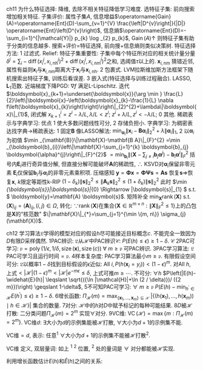 ch11 为什么特征选择: 降维, 去除不相关特征降低学习难度. 选特征子集: 前向搜索增加相关特征. 子集评价: 属性子集$A$, 信息增益$\operatorname{Gain}(A)=\operatorname{Ent}(D)-\sum_{v=1}^{V} \frac{\left|D^{v}\right|}{|D|} \operatorname{Ent}\left(D^{v}\right)$, 信息熵$\operatorname{Ent}(D)=-\sum_{i=1}^{|\mathcal{Y}|} p_{k} \log _{2} p_{k}$, $\operatorname{Gain}(A) \uparrow$ 则特征子集有助于分类的信息越多. 搜索+评价=特征选择, 前向搜+信息熵则类似决策树. 特征选择方法: 1 过滤式. Relief: 特征子集重要性: 子集中每个特征所对应的相关统计量分量$\delta^{j}=\sum_{i}-\operatorname{diff}\left(x_{i}^{j}, x_{i, \mathrm{nh}}^{j}\right)^{2}+\operatorname{diff}\left(x_{i}^{j}, x_{i, \mathrm{nm}}^{j}\right)^{2}$之和, 选阈值$\tau$以上的. $\boldsymbol{x}_{i, \mathrm{nm}}$ 猜错近邻, 属性有益则$\boldsymbol{x}_{i}$与$\boldsymbol{x}_{i, \mathrm{nm}}$距离大于$\boldsymbol{x}_{i}$与$\boldsymbol{x}_{i, \mathrm{nh}}$. 2 包裹式. LVM拉斯维加斯方法框架下随机搜索出特征子集, 训练后看误差. 3 嵌入式(特征选择与训练过程融合). LASSO, $\mathbf{L}_1$范数. 近端梯度下降PGD: $\nabla f$ 满足L-Lipschitz. 迭代 $\boldsymbol{x}_{k+1}=\underset{\boldsymbol{x}}{\arg \min } \frac{L}{2}\left\|\boldsymbol{x}-\left(\boldsymbol{x}_{k}-\frac{1}{L} \nabla f\left(\boldsymbol{x}_{k}\right)\right)\right\|_{2}^{2}+\lambda\|\boldsymbol{x}\|_{1}$, 闭式解 $x_{k+1}^{i}=z^{i}-\lambda / L, \lambda / L < z^i; \  z^{i}+\lambda / L, z^i < -\lambda/L; \ 0 \text{ 其他}$. 稀疏表示与字典学习: 优点 1 使大多数问题线性可分, 2 存储负担小. 字典学习: 为稠密表达找字典$\rightarrow$稀疏表达: 1 固定$\mathbf{B}$ 像LASSO解法: $\min _{\boldsymbol{\alpha}_{i}}\left\|\boldsymbol{x}_{i}-\mathbf{B} \boldsymbol{\alpha}_{i}\right\|_{2}^{2}+\lambda\left\|\boldsymbol{\alpha}_{i}\right\|_{1}$, 2 以$\boldsymbol{\alpha}_i$为初值 $\min _{\mathbf{B}}\|\mathbf{X}-\mathbf{B A}\|_{F}^{2} =\min _{\boldsymbol{b}_{i}}\left\|\mathbf{X}-\sum_{j=1}^{k} \boldsymbol{b}_{j} \boldsymbol{\alpha}^{j}\right\|_{F}^{2}$ $=\min _{\boldsymbol{b}_{i}}\left\|(\mathbf{X}-\sum_{j \neq i} \boldsymbol{b}_{j} \boldsymbol{\alpha}^{j})-\boldsymbol{b}_{i} \boldsymbol{\alpha}^{i}\right\|_{F}^{2}$ 括号内$\mathbf{E}_i$进行奇异值分解, 但直接分解可能破坏$\mathbf{A}$的稀疏性, $\therefore$ KSVD对$\boldsymbol{\alpha}_i$保留非零元素 $\mathbf{E}_i$仅保留$\boldsymbol{b}_i$与$\boldsymbol{\alpha}_i$的非零元素乘积项. 压缩感知 $\boldsymbol{y}= \boldsymbol{\Phi} \boldsymbol{x} = \boldsymbol{\Phi} \boldsymbol{\Psi} \boldsymbol{s}=\mathbf{A} \boldsymbol{s}$ 恢复$\boldsymbol{s}$$\Rightarrow$恢复$\boldsymbol{x}$, $k$限定等距性k-RIP $\left(1-\delta_{k}\right)\|\boldsymbol{s}\|_{2}^{2} \leqslant\left\|\mathbf{A}_{k} \boldsymbol{s}\right\|_{2}^{2} \leqslant\left(1+\delta_{k}\right)\|\boldsymbol{s}\|_{2}^{2}$ 此时 $\min _{\boldsymbol{s}}\|\boldsymbol{s}\|_{0} \Rightarrow \|\boldsymbol{s}\|_{1} $ s.t. $ \boldsymbol{y}=\mathbf{A} \boldsymbol{s}$. 矩阵补全 $\min _{\mathbf{X}} \operatorname{rank}(\mathbf{X})$ s.t. $(\mathbf{X})_{i j}=(\mathbf{A})_{i j}, (i, j) \in \Omega$, 转化: $\because \operatorname{rank} (\mathbf{X})$在集合$\left\{\mathbf{X} \in \mathbb{R}^{m \times n}:\|\mathbf{X}\|_{F}^{2} \leqslant 1\right\}$上的凸包是$\mathbf{X}$的“核范数" $\|\mathbf{X}\|_{*}=\sum_{j=1}^{\min \{m, n\}} \sigma_{j}(\mathbf{X})$.

ch12 学习算法$\mathfrak{L}$学得的模型对应的假设$h$尽可能接近目标概念$c$. 不能完全一致因为$D$有限$D$采样偶然. 1PAC辨识: $\mathfrak{L}$从$\mathcal{H}$中PAC辨识$\mathcal{C}$: $P(E(h) \leqslant \epsilon) \geqslant 1-\delta$. $\mathcal{C}$ 2PAC可学习: $\mathfrak{p} = \operatorname{poly}(1 / \epsilon, 1 / \delta, \operatorname{size}(\boldsymbol{x}), \operatorname{size}(c))$ $\forall \ m \geqslant \mathfrak{p}$ 可PAC辨识. 3PAC学习算法: $\mathfrak{L}$ PAC可学习且运行时间$=\mathfrak{p}$. 4样本复杂度: PAC学习算法最小$m \geqslant \mathfrak{p}$. 有限假设空间 可分: $\mathfrak{L}$以概率$1 - \delta$找到目标假设的$\epsilon$近似: $\text{All} \ i, P(h(\boldsymbol{x}_i = y_i))<(1 - \epsilon)^m$. 对$\text{All} \ h$, 上式$< | \mathcal{H} | (1-\epsilon)^m < |\mathcal{H}| e^{-m\epsilon} \leqslant \delta$, 上式可推$m \geqslant \cdots$. 不可分: $\forall h$ $P\left(|E(h)-\widehat{E}(h)| \leqslant \sqrt{({\ln |\mathcal{H}|+\ln (2 / \delta)})/ ({2 m}})\right) \geqslant 1-\delta$, 5不可知PAC可学习: $\forall \ m \geqslant \mathfrak{p}$ $P\left(E(h)-\min _{h^{\prime} \in \mathcal{H}} E\left(h^{\prime}\right) \leqslant \epsilon\right) \geqslant 1-\delta$. 6增长函数: $\Pi_{\mathcal{H}}(m)=\max _{\left\{\boldsymbol{x}_{1}, \ldots, \boldsymbol{x}_{m}\right\} \subseteq \mathcal{X}}$ $\left|\left\{\left(h\left(\boldsymbol{x}_{1}\right), \ldots, h\left(\boldsymbol{x}_{m}\right)\right) \mid h \in \mathcal{H}\right\}\right|$ 集合的数量. 7对分: $\mathcal{H}$中的$h$对$D$中赋予标记的每种可能结果. 8$D$被$\mathcal{H}$打散: 二分类问题$\Pi_{\mathcal{H}}(m)=2^{m}$ 实现$\forall$对分. 9$\text{VC}$维: $\operatorname{VC}(\mathcal{H})=\max \left\{m: \Pi_{\mathcal{H}}(m)=2^{m}\right\}$. VC维$d$: $\exists$大小为$d$的示例集能被$\mathcal{H}$打散, $\forall$大小为$d+1$的示例集不能. 

VC维$= d$, 表示: 任意$^1$ $\forall$大小为$d+1$的示例集不能被$\mathcal{H}$打散$^2$.

VC维 定义, 双层量词: 如上 $^1 \ ^2$ 位置, $^2$ 处的量词是 $\forall$ 对分都能被$\mathcal{H}$实现. 

利用增长函数估计$E(h)$和$\widehat{E}(h)$之间的关系: 